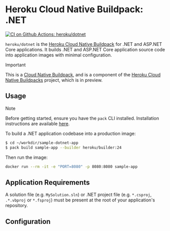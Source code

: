 # Heroku Cloud Native Buildpack: .NET

[![CI on Github Actions: heroku/dotnet][ci-badge]][ci-url]

`heroku/dotnet` is the [Heroku Cloud Native Buildpack][heroku-buildpacks]
for .NET and ASP.NET Core applications. It builds .NET and ASP.NET Core application source code into application images with
minimal configuration.

> [!IMPORTANT]
> This is a [Cloud Native Buildpack][cnb], and is a component of the [Heroku Cloud Native Buildpacks][heroku-buildpacks] project, which is in preview.

## Usage

> [!NOTE]
> Before getting started, ensure you have the `pack` CLI installed. Installation instructions are available [here][pack-install].

To build a .NET application codebase into a production image:

```bash
$ cd ~/workdir/sample-dotnet-app
$ pack build sample-app --builder heroku/builder:24
```

Then run the image:
```bash
docker run --rm -it -e "PORT=8080" -p 8080:8080 sample-app
```

## Application Requirements

A solution file (e.g. `MySolution.sln`) or .NET project file (e.g. `*.csproj`, `.*.vbproj` or `*.fsproj`) must be present at the root of your application's repository.

## Configuration

[ci-badge]: https://github.com/heroku/buildpacks-dotnet/actions/workflows/ci.yml/badge.svg
[ci-url]: https://github.com/heroku/buildpacks-dotnet/actions/workflows/ci.yml
[cnb]: https://buildpacks.io
[heroku-buildpacks]: https://github.com/heroku/buildpacks
[pack-install]: https://buildpacks.io/docs/for-platform-operators/how-to/integrate-ci/pack/
